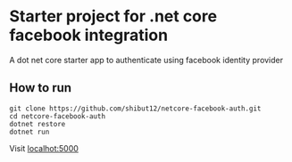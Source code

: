 # Starter project for .net core facebook integration

A dot net core starter app to authenticate using facebook identity provider


## How to run

```shell
git clone https://github.com/shibut12/netcore-facebook-auth.git
cd netcore-facebook-auth
dotnet restore
dotnet run
```

Visit [localhot:5000](http://localhot:5000)